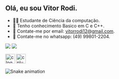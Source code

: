 ## Olá, eu sou Vitor Rodi.
  
- 👨‍💻 Estudante de Ciência da computação.      
- 🚀 Tenho conhecimento Basico em C e C++.     
- 📧 Contate-me por email: vitorrodi12@gmail.com.    
- 📲 Contate-me no whatsapp: (49) 99801-2204.        

 <a href="https://www.instagram.com/vitor_rodi/" target="_blank"><img src="https://img.shields.io/badge/-Instagram-%23E4405F?style=for-the-badge&logo=instagram&logoColor=white" target="_blank"></a>
<a href="https://www.linkedin.com/in/vitor-rodi/" target="_blank"><img src="https://img.shields.io/badge/-LinkedIn-%230077B5?style=for-the-badge&logo=linkedin&logoColor=white" target="_blank"></a> 
</head>
<body> 
    <div class="image-container">
       <img src="https://cdn.jsdelivr.net/gh/devicons/devicon/icons/c/c-original.svg" height="30" alt="c logo"  />
        <img src="https://cdn.jsdelivr.net/gh/devicons/devicon/icons/cplusplus/cplusplus-original.svg" height="30" alt="cplusplus logo"  />
    </div>
</body>    
</html> 
       
![Snake animation](https://github.com/imthedaniel/imthedaniel/blob/output/github-contribution-grid-snake.svg)     
